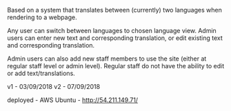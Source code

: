 Based on a system that translates between (currently) two languages when rendering to a webpage.

Any user can switch between languages to chosen language view. Admin users can enter new text and corresponding translation, or edit existing text and corresponding translation.

Admin users can also add new staff members to use the site (either at regular staff level or admin level). Regular staff do not have the ability to edit or add text/translations.

v1 - 03/09/2018
v2 - 07/09/2018

deployed - AWS Ubuntu - http://54.211.149.71/
